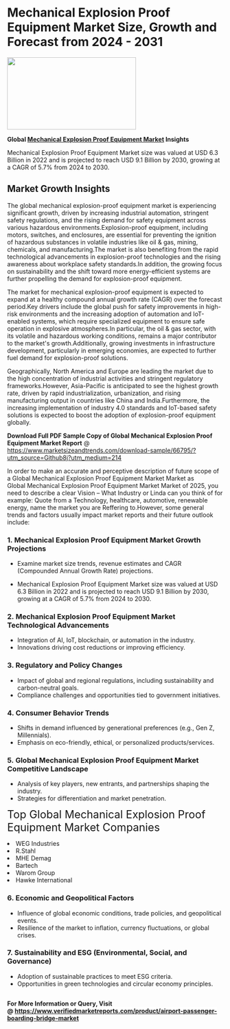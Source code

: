 <H1>Mechanical Explosion Proof Equipment Market Size, Growth and Forecast from 2024 - 2031</H1><img class="aligncenter size-medium wp-image-584254" src="https://thirdeyenews.in/wp-content/uploads/2024/09/Global-Market-Research-300x168.jpeg" alt="" width="300" height="168" /><p><strong>Global&nbsp;<a href="https://www.marketsizeandtrends.com/download-sample/66795/?utm_source=Github8j?utm_medium=214">Mechanical Explosion Proof Equipment Market</a> Insights</strong></p><p>Mechanical Explosion Proof Equipment Market size was valued at USD 6.3 Billion in 2022 and is projected to reach USD 9.1 Billion by 2030, growing at a CAGR of 5.7% from 2024 to 2030.</p><p><h2>Market Growth Insights</h2> <p>The global mechanical explosion-proof equipment market is experiencing significant growth, driven by increasing industrial automation, stringent safety regulations, and the rising demand for safety equipment across various hazardous environments.Explosion-proof equipment, including motors, switches, and enclosures, are essential for preventing the ignition of hazardous substances in volatile industries like oil & gas, mining, chemicals, and manufacturing.The market is also benefiting from the rapid technological advancements in explosion-proof technologies and the rising awareness about workplace safety standards.In addition, the growing focus on sustainability and the shift toward more energy-efficient systems are further propelling the demand for explosion-proof equipment.</p> <p>The market for mechanical explosion-proof equipment is expected to expand at a healthy compound annual growth rate (CAGR) over the forecast period.Key drivers include the global push for safety improvements in high-risk environments and the increasing adoption of automation and IoT-enabled systems, which require specialized equipment to ensure safe operation in explosive atmospheres.In particular, the oil & gas sector, with its volatile and hazardous working conditions, remains a major contributor to the market's growth.Additionally, growing investments in infrastructure development, particularly in emerging economies, are expected to further fuel demand for explosion-proof solutions.</p> <p>Geographically, North America and Europe are leading the market due to the high concentration of industrial activities and stringent regulatory frameworks.However, Asia-Pacific is anticipated to see the highest growth rate, driven by rapid industrialization, urbanization, and rising manufacturing output in countries like China and India.Furthermore, the increasing implementation of industry 4.0 standards and IoT-based safety solutions is expected to boost the adoption of explosion-proof equipment globally.</p> <p><span class=""><strong>Download Full PDF Sample Copy of Global Mechanical Explosion Proof Equipment Market Report</strong> @ <a href="https://www.marketsizeandtrends.com/download-sample/66795/?utm_source=Github8j?utm_medium=214" target="_blank">https://www.marketsizeandtrends.com/download-sample/66795/?utm_source=Github8j?utm_medium=214</a></span></p><p>In order to make an accurate and perceptive description of future scope of a Global&nbsp;Mechanical Explosion Proof Equipment Market Market as Global&nbsp;Mechanical Explosion Proof Equipment Market Market of 2025, you need to describe a clear Vision &ndash; What Industry or Linda can you think of for example: Quote from a Technology, healthcare, automotive, renewable energy, name the market you are Reffering to.However, some general trends and factors usually impact market reports and their future outlook include:</p><h3>1.&nbsp;<strong>Mechanical Explosion Proof Equipment Market Growth Projections</strong></h3><ul><li>Examine market size trends, revenue estimates and CAGR (Compounded Annual Growth Rate) projections.</li><li><p>Mechanical Explosion Proof Equipment Market size was valued at USD 6.3 Billion in 2022 and is projected to reach USD 9.1 Billion by 2030, growing at a CAGR of 5.7% from 2024 to 2030.</p></li></ul><h3>2.&nbsp;<strong>Mechanical Explosion Proof Equipment Market Technological Advancements</strong></h3><ul><li>Integration of AI, IoT, blockchain, or automation in the industry.</li><li>Innovations driving cost reductions or improving efficiency.</li></ul><h3>3.&nbsp;<strong>Regulatory and Policy Changes</strong></h3><ul><li>Impact of global and regional regulations, including sustainability and carbon-neutral goals.</li><li>Compliance challenges and opportunities tied to government initiatives.</li></ul><h3>4.&nbsp;<strong>Consumer Behavior Trends</strong></h3><ul><li>Shifts in demand influenced by generational preferences (e.g., Gen Z, Millennials).</li><li>Emphasis on eco-friendly, ethical, or personalized products/services.</li></ul><h3>5.&nbsp;<strong>Global Mechanical Explosion Proof Equipment Market Competitive Landscape</strong></h3><ul><li>Analysis of key players, new entrants, and partnerships shaping the industry.</li><li>Strategies for differentiation and market penetration.</li></ul><p data-pm-slice="1 1 []"><span style="color: inherit; font-family: inherit; font-size: 25px;">Top Global Mechanical Explosion Proof Equipment Market Companies</span></p><div class="" data-test-id=""><p><li>WEG Industries</li><li> R.Stahl</li><li> MHE Demag</li><li> Bartech</li><li> Warom Group</li><li> Hawke International</li></p></div><h3>6.&nbsp;<strong>Economic and Geopolitical Factors</strong></h3><ul><li>Influence of global economic conditions, trade policies, and geopolitical events.</li><li>Resilience of the market to inflation, currency fluctuations, or global crises.</li></ul><h3>7.&nbsp;<strong>Sustainability and ESG (Environmental, Social, and Governance)</strong></h3><ul><li>Adoption of sustainable practices to meet ESG criteria.</li><li>Opportunities in green technologies and circular economy principles.</li></ul><h2><strong style="font-size: 14px;">For More Information or Query, Visit @&nbsp;</strong><a style="background-color: #ffffff; font-size: 14px;" href="https://www.marketsizeandtrends.com/report/mechanical-explosion-proof-equipment-market/" target="_blank">https://www.verifiedmarketreports.com/product/airport-passenger-boarding-bridge-market</a></h2>